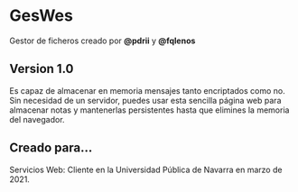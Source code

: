 # GesWes  
Gestor de ficheros creado por __@pdrii__ y __@fqlenos__  

## Version 1.0  
Es capaz de almacenar en memoria mensajes tanto encriptados como no.  
Sin necesidad de un servidor, puedes usar esta sencilla página web para almacenar notas y mantenerlas persistentes hasta que elimines la memoria del navegador.

## Creado para...  
Servicios Web: Cliente en la Universidad Pública de Navarra en marzo de 2021.

